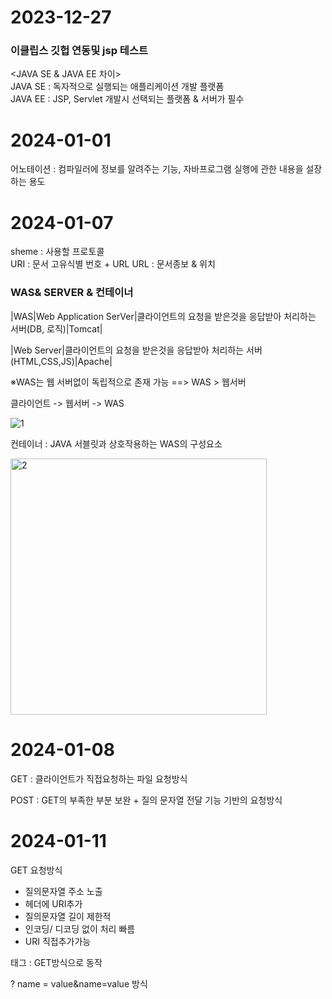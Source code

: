 # 2023-12-27

### 이클립스 깃헙 연동및 jsp 테스트
  
<JAVA SE & JAVA EE 차이><br/>
JAVA SE :  독자적으로 실행되는 애플리케이션 개발 플랫폼<br/>
JAVA EE : JSP, Servlet 개발시 선택되는 플랫폼 & 서버가 필수<br/>

# 2024-01-01
어노테이션 : 컴파일러에 정보를 알려주는 기능, 자바프로그램 실행에 관한 내용을 설장하는 용도

# 2024-01-07
sheme : 사용할 프로토콜
<br>
URI : 문서 고유식별 번호 + URL
URL : 문서종보 & 위치

### WAS& SERVER & 컨테이너
|WAS|Web Application SerVer|클라이언트의 요청을 받은것을 응답받아 처리하는 서버(DB, 로직)|Tomcat|

|Web Server|클라이언트의 요청을 받은것을 응답받아 처리하는 서버(HTML,CSS,JS)|Apache|

※WAS는 웹 서버없이 독립적으로 존재 가능 ==> WAS > 웹서버

클라이언트 -> 웹서버 -> WAS

![1](https://github.com/yg2356/study_jsp/assets/59286004/04bba9fb-af54-4a16-82ae-347a7c5cb423)

컨테이너 : JAVA 서블릿과 상호작용하는 WAS의 구성요소

<img width="410" alt="2" src="https://github.com/yg2356/study_jsp/assets/59286004/5653cc1f-f483-46cb-b383-7daeaea237e3">

# 2024-01-08
GET : 클라이언트가 직접요청하는 파일 요청방식

POST : GET의 부족한 부분 보완 + 질의 문자열 전달 기능 기반의 요청방식

# 2024-01-11
GET 요청방식<br>
- 질의문자열 주소 노출
- 헤더에 URI추가
- 질의문자열 길이 제한적
- 인코딩/ 디코딩 없이 처리 빠름
- URI 직접추가가능

<a>태그 : GET방식으로 동작

? name = value&name=value 방식


